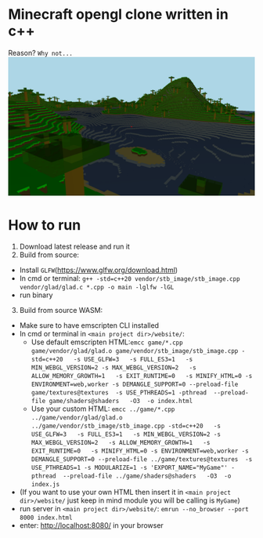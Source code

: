 # Minecraft opengl clone written in c++
Reason? `Why not...`
![screenshot](game/gameplay/forGithub.png)
 
# How to run
1. Download latest release and run it
2. Build from source:
 - Install `GLFW`(https://www.glfw.org/download.html)
 - In cmd or terminal: `g++ -std=c++20 vendor/stb_image/stb_image.cpp vendor/glad/glad.c *.cpp -o main -lglfw -lGL`
 - run binary
3. Build from source WASM:
 - Make sure to have emscripten CLI installed
 - In cmd or terminal in `<main project dir>/website/`:
    - Use default emscripten HTML:`emcc game/*.cpp  game/vendor/glad/glad.o game/vendor/stb_image/stb_image.cpp -std=c++20   -s USE_GLFW=3   -s FULL_ES3=1   -s MIN_WEBGL_VERSION=2 -s MAX_WEBGL_VERSION=2   -s ALLOW_MEMORY_GROWTH=1   -s EXIT_RUNTIME=0   -s MINIFY_HTML=0 -s ENVIRONMENT=web,worker -s DEMANGLE_SUPPORT=0 --preload-file game/textures@textures  -s USE_PTHREADS=1 -pthread  --preload-file game/shaders@shaders   -O3  -o index.html`
    - Use your custom HTML: `emcc ../game/*.cpp  ../game/vendor/glad/glad.o ../game/vendor/stb_image/stb_image.cpp -std=c++20   -s USE_GLFW=3   -s FULL_ES3=1   -s MIN_WEBGL_VERSION=2 -s MAX_WEBGL_VERSION=2   -s ALLOW_MEMORY_GROWTH=1   -s EXIT_RUNTIME=0   -s MINIFY_HTML=0 -s ENVIRONMENT=web,worker -s DEMANGLE_SUPPORT=0 --preload-file ../game/textures@textures  -s USE_PTHREADS=1 -s MODULARIZE=1 -s 'EXPORT_NAME="MyGame"' -pthread  --preload-file ../game/shaders@shaders   -O3  -o index.js`
 - (If you want to use your own HTML then insert it in `<main project dir>/website/` just keep in mind module you will be calling is `MyGame`)
 - run server in `<main project dir>/website/`: `emrun --no_browser --port 8000 index.html`
 - enter: [http://localhost:8080/](http://localhost:8080/) in your browser

